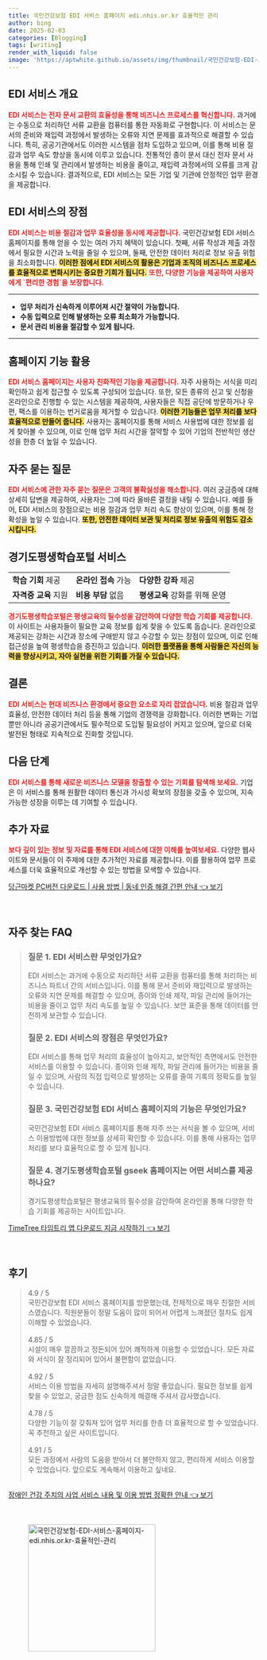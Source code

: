```yaml
---
title: 국민건강보험 EDI 서비스 홈페이지 edi.nhis.or.kr 효율적인 관리
author: bing
date: 2025-02-03
categories: [Blogging]
tags: [writing]
render_with_liquid: false
image: 'https://aptwhite.github.io/assets/img/thumbnail/국민건강보험-EDI-서비스-홈페이지-edi.nhis.or.kr-효율적인-관리.webp'
---
```



<h2 id='EDI 서비스 개요'>EDI 서비스 개요</h2>

<p><b><span style="color: #ee2323;">EDI 서비스는 전자 문서 교환의 효율성을 통해 비즈니스 프로세스를 혁신합니다.</span></b> 과거에는 수동으로 처리하던 서류 교환을 컴퓨터를 통한 자동화로 구현합니다. 이 서비스는 문서의 준비와 재입력 과정에서 발생하는 오류와 지연 문제를 효과적으로 해결할 수 있습니다. 특히, 공공기관에서도 이러한 시스템을 점차 도입하고 있으며, 이를 통해 비용 절감과 업무 속도 향상을 동시에 이루고 있습니다. 전통적인 종이 문서 대신 전자 문서 사용을 통해 인쇄 및 관리에서 발생하는 비용을 줄이고, 재입력 과정에서의 오류를 크게 감소시킬 수 있습니다. 결과적으로, EDI 서비스는 모든 기업 및 기관에 안정적인 업무 환경을 제공합니다.</p>

<h2 id='EDI 서비스의 장점'>EDI 서비스의 장점</h2>

<p><b><span style="color: #ee2323;">EDI 서비스는 비용 절감과 업무 효율성을 동시에 제공합니다.</span></b> 국민건강보험 EDI 서비스 홈페이지를 통해 얻을 수 있는 여러 가지 혜택이 있습니다. 첫째, 서류 작성과 제출 과정에서 필요한 시간과 노력을 줄일 수 있으며, 둘째, 안전한 데이터 처리로 정보 유출 위험을 최소화합니다. <b><span style="background-color: #ffe066;">이러한 점에서 EDI 서비스의 활용은 기업과 조직의 비즈니스 프로세스를 효율적으로 변화시키는 중요한 기회가 됩니다.</span></b> <b><span style="color: #ee2323;">또한, 다양한 기능을 제공하여 사용자에게 `편리한 경험`을 보장합니다.</span></b></p>

<hr />

<ul>
    <li><b>업무 처리가 신속하게 이루어져 시간 절약이 가능합니다.</b></li>
    <li><b>수동 입력으로 인해 발생하는 오류 최소화가 가능합니다.</b></li>
    <li><b>문서 관리 비용을 절감할 수 있게 됩니다.</b></li>
</ul>

<hr />

<h2 id='홈페이지 기능 활용'>홈페이지 기능 활용</h2>

<p><b><span style="color: #ee2323;">EDI 서비스 홈페이지는 사용자 친화적인 기능을 제공합니다.</span></b> 자주 사용하는 서식을 미리 확인하고 쉽게 접근할 수 있도록 구성되어 있습니다. 또한, 모든 종류의 신고 및 신청을 온라인으로 진행할 수 있는 시스템을 제공하여, 사용자들은 직접 공단에 방문하거나 우편, 팩스를 이용하는 번거로움을 제거할 수 있습니다. <b><span style="background-color: #ffe066;">이러한 기능들은 업무 처리를 보다 효율적으로 만들어 줍니다.</span></b> 사용자는 홈페이지를 통해 서비스 사용법에 대한 정보를 쉽게 찾아볼 수 있으며, 이로 인해 업무 처리 시간을 절약할 수 있어 기업의 전반적인 생산성을 한층 더 높일 수 있습니다.</p>

<h2 id='자주 묻는 질문'>자주 묻는 질문</h2>

<p><b><span style="color: #ee2323;">EDI 서비스에 관한 자주 묻는 질문은 고객의 불확실성을 해소합니다.</span></b> 여러 궁금증에 대해 상세히 답변을 제공하여, 사용자는 그에 따라 올바른 결정을 내릴 수 있습니다. 예를 들어, EDI 서비스의 장점으로는 비용 절감과 업무 처리 속도 향상이 있으며, 이를 통해 정확성을 높일 수 있습니다. <b><span style="background-color: #ffe066;">또한, 안전한 데이터 보관 및 처리로 정보 유출의 위험도 감소시킵니다.</span></b></p>

<h2 id='경기도평생학습포털 서비스'>경기도평생학습포털 서비스</h2>

<table>
    <tr>
        <td><b>학습 기회</b> 제공</td>
        <td><b>온라인 접속</b> 가능</td>
        <td><b>다양한 강좌</b> 제공</td>
    </tr>
    <tr>
        <td><b>자격증 교육</b> 지원</td>
        <td><b>비용 부담</b> 없음</td>
        <td><b>평생교육</b> 강화를 위해 운영</td>
    </tr>
</table>

<p><b><span style="color: #ee2323;">경기도평생학습포털은 평생교육의 필수성을 감안하여 다양한 학습 기회를 제공합니다.</span></b> 이 사이트는 사용자들이 필요한 교육 정보를 쉽게 찾을 수 있도록 돕습니다. 온라인으로 제공되는 강좌는 시간과 장소에 구애받지 않고 수강할 수 있는 장점이 있으며, 이로 인해 접근성을 높여 평생학습을 증진하고 있습니다. <b><span style="background-color: #ffe066;">이러한 플랫폼을 통해 사람들은 자신의 능력을 향상시키고, 자아 실현을 위한 기회를 가질 수 있습니다.</span></b></p>

<h2 id='결론'>결론</h2>

<p><b><span style="color: #ee2323;">EDI 서비스는 현대 비즈니스 환경에서 중요한 요소로 자리 잡았습니다.</span></b> 비용 절감과 업무 효율성, 안전한 데이터 처리 등을 통해 기업의 경쟁력을 강화합니다. 이러한 변화는 기업뿐만 아니라 공공기관에서도 필수적으로 도입될 필요성이 커지고 있으며, 앞으로 더욱 발전된 형태로 지속적으로 진화할 것입니다.</p>

<h2 id='다음 단계'>다음 단계</h2>

<p><b><span style="color: #ee2323;">EDI 서비스를 통해 새로운 비즈니스 모델을 창출할 수 있는 기회를 탐색해 보세요.</span></b> 기업은 이 서비스를 통해 원활한 데이터 통신과 가시성 확보의 장점을 갖출 수 있으며, 지속 가능한 성장을 이루는 데 기여할 수 있습니다.</p>

<h2 id='추가 자료'>추가 자료</h2>

<p><b><span style="color: #ee2323;">보다 깊이 있는 정보 및 자료를 통해 EDI 서비스에 대한 이해를 높여보세요.</span></b> 다양한 웹사이트와 문서들이 이 주제에 대한 추가적인 자료를 제공합니다. 이를 활용하여 업무 프로세스를 더욱 효율적으로 개선할 수 있는 방법을 모색할 수 있습니다.</p>


<p><a class="click-button" title="당근마켓 PC버전 다운로드 | 사용 방법 | 동네 인증 해결 간편 안내" href="https://aptwhite.github.io/posts/%EB%8B%B9%EA%B7%BC%EB%A7%88%EC%BC%93-PC%EB%B2%84%EC%A0%84-%EB%8B%A4%EC%9A%B4%EB%A1%9C%EB%93%9C-%EC%82%AC%EC%9A%A9-%EB%B0%A9%EB%B2%95-%EB%8F%99%EB%84%A4-%EC%9D%B8%EC%A6%9D-%ED%95%B4%EA%B2%B0-%EA%B0%84%ED%8E%B8-%EC%95%88%EB%82%B4/" rel="dofollow">당근마켓 PC버전 다운로드 | 사용 방법 | 동네 인증 해결 간편 안내 👈 보기</a></p><br>
<h2 id='자주_찾는_FAQ'>자주 찾는 FAQ</h2>
<div itemscope="" itemtype="https://schema.org/FAQPage"> 
<blockquote> 
<div itemscope="" itemprop="mainEntity" itemtype="https://schema.org/Question"> 
<h3 itemprop="name">질문 1. EDI 서비스란 무엇인가요?</h3> 
<div itemscope="" itemprop="acceptedAnswer" itemtype="https://schema.org/Answer"> 
<span itemprop="text"> 
<p>EDI 서비스는 과거에 수동으로 처리하던 서류 교환을 컴퓨터를 통해 처리하는 비즈니스 파트너 간의 서비스입니다. 이를 통해 문서 준비와 재입력으로 발생하는 오류와 지연 문제를 해결할 수 있으며, 종이와 인쇄 제작, 파일 관리에 들어가는 비용을 줄이고 업무 처리 속도를 높일 수 있습니다. 보안 표준을 통해 데이터를 안전하게 보관할 수 있습니다.</p> 
</span> 
</div> 
</div> 

<div itemscope="" itemprop="mainEntity" itemtype="https://schema.org/Question"> 
<h3 itemprop="name">질문 2. EDI 서비스의 장점은 무엇인가요?</h3> 
<div itemscope="" itemprop="acceptedAnswer" itemtype="https://schema.org/Answer"> 
<span itemprop="text"> 
<p>EDI 서비스를 통해 업무 처리의 효율성이 높아지고, 보안적인 측면에서도 안전한 서비스를 이용할 수 있습니다. 종이와 인쇄 제작, 파일 관리에 들어가는 비용을 줄일 수 있으며, 사람의 직접 입력으로 발생하는 오류를 줄여 기록의 정확도를 높일 수 있습니다.</p> 
</span> 
</div> 
</div> 

<div itemscope="" itemprop="mainEntity" itemtype="https://schema.org/Question"> 
<h3 itemprop="name">질문 3. 국민건강보험 EDI 서비스 홈페이지의 기능은 무엇인가요?</h3> 
<div itemscope="" itemprop="acceptedAnswer" itemtype="https://schema.org/Answer"> 
<span itemprop="text"> 
<p>국민건강보험 EDI 서비스 홈페이지를 통해 자주 쓰는 서식을 볼 수 있으며, 서비스 이용방법에 대한 정보를 상세히 확인할 수 있습니다. 이를 통해 사용자는 업무 처리를 보다 효율적으로 할 수 있게 됩니다.</p> 
</span> 
</div> 
</div> 

<div itemscope="" itemprop="mainEntity" itemtype="https://schema.org/Question"> 
<h3 itemprop="name">질문 4. 경기도평생학습포털 gseek 홈페이지는 어떤 서비스를 제공하나요?</h3> 
<div itemscope="" itemprop="acceptedAnswer" itemtype="https://schema.org/Answer"> 
<span itemprop="text"> 
<p>경기도평생학습포털은 평생교육의 필수성을 감안하여 온라인을 통해 다양한 학습 기회를 제공하는 사이트입니다.</p> 
</span> 
</div> 
</div> 

</blockquote> 
</div>
<p><a class="click-button" title="TimeTree 타임트리 앱 다운로드 지금 시작하기" href="https://aptwhite.github.io/posts/TimeTree-%ED%83%80%EC%9E%84%ED%8A%B8%EB%A6%AC-%EC%95%B1-%EB%8B%A4%EC%9A%B4%EB%A1%9C%EB%93%9C-%EC%A7%80%EA%B8%88-%EC%8B%9C%EC%9E%91%ED%95%98%EA%B8%B0/" rel="dofollow">TimeTree 타임트리 앱 다운로드 지금 시작하기 👈 보기</a></p><br>
<h2 id='후기'>후기</h2>
<div itemscope itemtype="https://schema.org/Product">
  <blockquote>
  <div itemprop="review" itemscope itemtype="https://schema.org/Review">
      <div itemprop="reviewRating" itemscope itemtype="https://schema.org/Rating"> <span itemprop="ratingValue">4.9</span> / <span itemprop="bestRating">5</span> </div>
      <span itemprop="reviewBody">국민건강보험 EDI 서비스 홈페이지를 방문했는데, 전체적으로 매우 친절한 서비스였습니다. 직원분들이 정말 도움이 많이 되어서 어렵게 느껴졌던 절차도 쉽게 이해할 수 있었습니다.</span>
  </div>
  <br>
  <div itemprop="review" itemscope itemtype="https://schema.org/Review">
      <div itemprop="reviewRating" itemscope itemtype="https://schema.org/Rating"> <span itemprop="ratingValue">4.85</span> / <span itemprop="bestRating">5</span> </div>
      <span itemprop="reviewBody">시설이 매우 깔끔하고 정돈되어 있어 쾌적하게 이용할 수 있었습니다. 모든 자료와 서식이 잘 정리되어 있어서 불편함이 없었습니다.</span>
  </div>
  <br>
  <div itemprop="review" itemscope itemtype="https://schema.org/Review">
      <div itemprop="reviewRating" itemscope itemtype="https://schema.org/Rating"> <span itemprop="ratingValue">4.92</span> / <span itemprop="bestRating">5</span> </div>
      <span itemprop="reviewBody">서비스 이용 방법을 자세히 설명해주셔서 정말 좋았습니다. 필요한 정보를 쉽게 찾을 수 있었고, 궁금한 점도 신속하게 해결해 주셔서 감사했습니다.</span>
  </div>
  <br>
  <div itemprop="review" itemscope itemtype="https://schema.org/Review">
      <div itemprop="reviewRating" itemscope itemtype="https://schema.org/Rating"> <span itemprop="ratingValue">4.78</span> / <span itemprop="bestRating">5</span> </div>
      <span itemprop="reviewBody">다양한 기능이 잘 갖춰져 있어 업무 처리를 한층 더 효율적으로 할 수 있었습니다. 꼭 추천하고 싶은 사이트입니다.</span>
  </div>
  <br>
  <div itemprop="review" itemscope itemtype="https://schema.org/Review">
      <div itemprop="reviewRating" itemscope itemtype="https://schema.org/Rating"> <span itemprop="ratingValue">4.91</span> / <span itemprop="bestRating">5</span> </div>
      <span itemprop="reviewBody">모든 과정에서 사람의 도움을 받아서 더 불안하지 않고, 편리하게 서비스 이용할 수 있었습니다. 앞으로도 계속해서 이용하고 싶네요.</span>
  </div>
  <br>
  </blockquote>
</div>
<p><a class="click-button" title="장애인 건강 주치의 사업 서비스 내용 및 이용 방법 정확한 안내" href="https://aptwhite.github.io/posts/%EC%9E%A5%EC%95%A0%EC%9D%B8-%EA%B1%B4%EA%B0%95-%EC%A3%BC%EC%B9%98%EC%9D%98-%EC%82%AC%EC%97%85-%EC%84%9C%EB%B9%84%EC%8A%A4-%EB%82%B4%EC%9A%A9-%EB%B0%8F-%EC%9D%B4%EC%9A%A9-%EB%B0%A9%EB%B2%95-%EC%A0%95%ED%99%95%ED%95%9C-%EC%95%88%EB%82%B4/" rel="dofollow">장애인 건강 주치의 사업 서비스 내용 및 이용 방법 정확한 안내 👈 보기</a></p><br>
<figure class="image"><img src="https://aptwhite.github.io/assets/img/thumbnail/국민건강보험-EDI-서비스-홈페이지-edi.nhis.or.kr-효율적인-관리.webp" alt="국민건강보험-EDI-서비스-홈페이지-edi.nhis.or.kr-효율적인-관리" width="256" height="256"></figure>